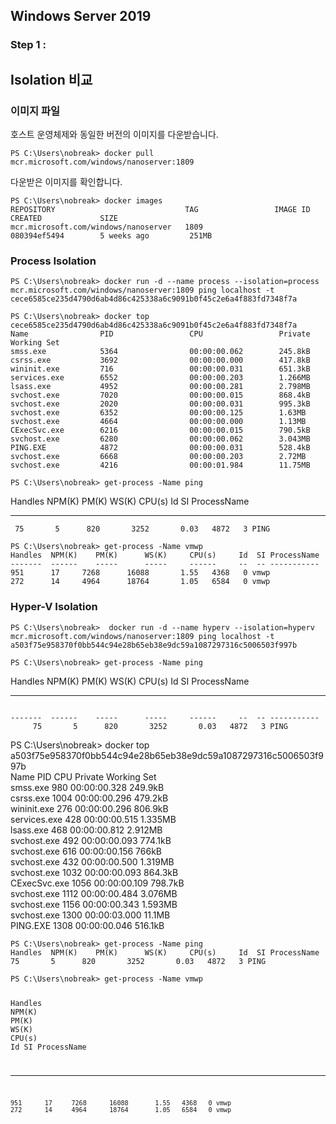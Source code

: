 ## Windows Server 2019

### Step 1 : 

<h2 id="isolation-비교">Isolation 비교</h2>
<h3 id="이미지-파일">이미지 파일</h3>
<p>호스트 운영체제와 동일한 버전의 이미지를 다운받습니다.</p>
<p><code>PS C:\Users\nobreak&gt; docker pull mcr.microsoft.com/windows/nanoserver:1809</code></p>
<p>다운받은 이미지를 확인합니다.</p>
<pre class="  language-bash"><code class="prism  language-bash">PS C:\Users\nobreak<span class="token operator">&gt;</span> docker images
REPOSITORY                             TAG                 IMAGE ID            CREATED             SIZE
mcr.microsoft.com/windows/nanoserver   1809                080394ef5494        5 weeks ago         251MB
</code></pre>
<h3 id="process-isolation">Process Isolation</h3>
<pre class="  language-bash"><code class="prism  language-bash">PS C:\Users\nobreak<span class="token operator">&gt;</span> docker run -d --name process --isolation<span class="token operator">=</span>process mcr.microsoft.com/windows/nanoserver:1809 <span class="token function">ping</span> localhost -t
cece6585ce235d4790d6ab4d86c425338a6c9091b0f45c2e6a4f883fd7348f7a
</code></pre>
<pre class="  language-bash"><code class="prism  language-bash">PS C:\Users\nobreak<span class="token operator">&gt;</span> docker <span class="token function">top</span> cece6585ce235d4790d6ab4d86c425338a6c9091b0f45c2e6a4f883fd7348f7a
Name                PID                 CPU                 Private Working Set
smss.exe            5364                00:00:00.062        245.8kB
csrss.exe           3692                00:00:00.000        417.8kB
wininit.exe         716                 00:00:00.031        651.3kB
services.exe        6552                00:00:00.203        1.266MB
lsass.exe           4952                00:00:00.281        2.798MB
svchost.exe         7020                00:00:00.015        868.4kB
svchost.exe         2020                00:00:00.031        995.3kB
svchost.exe         6352                00:00:00.125        1.63MB
svchost.exe         4664                00:00:00.000        1.13MB
CExecSvc.exe        6216                00:00:00.015        790.5kB
svchost.exe         6280                00:00:00.062        3.043MB
PING.EXE            4872                00:00:00.031        528.4kB
svchost.exe         6668                00:00:00.203        2.72MB
svchost.exe         4216                00:00:01.984        11.75MB
</code></pre>
<pre class="  language-bash"><code class="prism  language-bash">PS C:\Users\nobreak<span class="token operator">&gt;</span> get-process -Name <span class="token function">ping</span>
</code></pre><p>
Handles  NPM<span class="token punctuation">(</span>K<span class="token punctuation">)</span>    PM<span class="token punctuation">(</span>K<span class="token punctuation">)</span>      WS<span class="token punctuation">(</span>K<span class="token punctuation">)</span>     CPU<span class="token punctuation">(</span>s<span class="token punctuation">)</span>     Id  SI ProcessName</p>
<hr>
<pre><code> 75       5      820       3252       0.03   4872   3 PING
</code></pre>
<p></p>
<pre class="  language-bash"><code class="prism  language-bash">PS C:\Users\nobreak<span class="token operator">&gt;</span> get-process -Name vmwp                                                                                                                                                                                               
Handles  NPM<span class="token punctuation">(</span>K<span class="token punctuation">)</span>    PM<span class="token punctuation">(</span>K<span class="token punctuation">)</span>      WS<span class="token punctuation">(</span>K<span class="token punctuation">)</span>     CPU<span class="token punctuation">(</span>s<span class="token punctuation">)</span>     Id  SI ProcessName                                                
-------  ------    -----      -----     ------     --  -- -----------                                                    
951      17     7268      16088       1.55   4368   0 vmwp                                                           
272      14     4964      18764       1.05   6584   0 vmwp 
</code></pre>
<h3 id="hyper-v-isolation">Hyper-V Isolation</h3>
<pre class="  language-bash"><code class="prism  language-bash">PS C:\Users\nobreak<span class="token operator">&gt;</span>  docker run -d --name hyperv --isolation<span class="token operator">=</span>hyperv mcr.microsoft.com/windows/nanoserver:1809 <span class="token function">ping</span> localhost -t
a503f75e958370f0bb544c94e28b65eb38e9dc59a1087297316c5006503f997b
</code></pre>
<pre class="  language-bash"><code class="prism  language-bash">PS C:\Users\nobreak<span class="token operator">&gt;</span> get-process -Name <span class="token function">ping</span>
</code></pre><p>
Handles  NPM<span class="token punctuation">(</span>K<span class="token punctuation">)</span>    PM<span class="token punctuation">(</span>K<span class="token punctuation">)</span>      WS<span class="token punctuation">(</span>K<span class="token punctuation">)</span>     CPU<span class="token punctuation">(</span>s<span class="token punctuation">)</span>     Id  SI ProcessName</p>
<hr>
<pre><code>
-------  ------    -----      -----     ------     --  -- -----------
     75       5      820       3252       0.03   4872   3 PING
</code></pre>
<p>PS C:\Users\nobreak<span class="token operator">&gt;</span> docker <span class="token function">top</span> a503f75e958370f0bb544c94e28b65eb38e9dc59a1087297316c5006503f997b<br>
Name                PID                 CPU                 Private Working Set<br>
smss.exe            980                 00:00:00.328        249.9kB<br>
csrss.exe           1004                00:00:00.296        479.2kB<br>
wininit.exe         276                 00:00:00.296        806.9kB<br>
services.exe        428                 00:00:00.515        1.335MB<br>
lsass.exe           468                 00:00:00.812        2.912MB<br>
svchost.exe         492                 00:00:00.093        774.1kB<br>
svchost.exe         616                 00:00:00.156        766kB<br>
svchost.exe         432                 00:00:00.500        1.319MB<br>
svchost.exe         1032                00:00:00.093        864.3kB<br>
CExecSvc.exe        1056                00:00:00.109        798.7kB<br>
svchost.exe         1112                00:00:00.484        3.076MB<br>
svchost.exe         1156                00:00:00.343        1.593MB<br>
svchost.exe         1300                00:00:03.000        11.1MB<br>
PING.EXE            1308                00:00:00.046        516.1kB<br>
</p>
<pre class="  language-bash"><code class="prism  language-bash">PS C:\Users\nobreak<span class="token operator">&gt;</span> get-process -Name <span class="token function">ping</span>
Handles  NPM<span class="token punctuation">(</span>K<span class="token punctuation">)</span>    PM<span class="token punctuation">(</span>K<span class="token punctuation">)</span>      WS<span class="token punctuation">(</span>K<span class="token punctuation">)</span>     CPU<span class="token punctuation">(</span>s<span class="token punctuation">)</span>     Id  SI ProcessName 75       5      820       3252       0.03   4872   3 PING
</code></pre>
<pre class="  language-bash"><code class="prism  language-bash">PS C:\Users\nobreak<span class="token operator">&gt;</span> get-process -Name vmwp

Handles  NPM<span class="token punctuation">(</span>K<span class="token punctuation">)</span>    PM<span class="token punctuation">(</span>K<span class="token punctuation">)</span>      WS<span class="token punctuation">(</span>K<span class="token punctuation">)</span>     CPU<span class="token punctuation">(</span>s<span class="token punctuation">)</span>     Id  SI ProcessName
-------  ------    -----      -----     ------     --  -- -----------
    951      17     7268      16088       1.55   4368   0 vmwp
    272      14     4964      18764       1.05   6584   0 vmwp
   
</code></pre>

<!--stackedit_data:
eyJoaXN0b3J5IjpbLTE3MjY2MjIwNTBdfQ==
-->